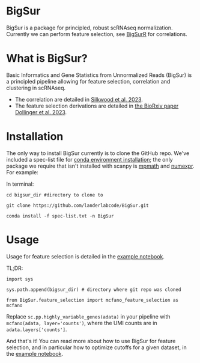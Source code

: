 # BigSur
BigSur is a package for principled, robust scRNAseq normalization. Currently we can perform feature selection, see [BigSurR](https://github.com/landerlabcode/BigSurR) for correlations.

# What is BigSur?
Basic Informatics and Gene Statistics from Unnormalized Reads (BigSur) is a principled pipeline allowing for feature selection, correlation and clustering in scRNAseq.
* The correlation are detailed in [Silkwood et al. 2023](https://doi.org/10.1101/2023.03.14.532643).
* The feature selection derivations are detailed in [the BioRxiv paper Dollinger et al. 2023](https://www.biorxiv.org/content/10.1101/2024.10.11.617709v1).

# Installation
The only way to install BigSur currently is to clone the GitHub repo. We've included a spec-list file for [conda environment installation](https://docs.conda.io/projects/conda/en/latest/user-guide/tasks/manage-environments.html#building-identical-conda-environments); the only package we require that isn't installed with scanpy is [mpmath](https://github.com/mpmath/mpmath) and [numexpr](https://github.com/pydata/numexpr). For example:

In terminal:

    cd bigsur_dir #directory to clone to

    git clone https://github.com/landerlabcode/BigSur.git

    conda install -f spec-list.txt -n BigSur

# Usage
Usage for feature selection is detailed in the [example notebook](https://github.com/landerlabcode/BigSur/blob/main/feature_selection_example_usage.ipynb). 

TL;DR:

    import sys
    
    sys.path.append(bigsur_dir) # directory where git repo was cloned
    
    from BigSur.feature_selection import mcfano_feature_selection as mcfano

Replace <code>sc.pp.highly_variable_genes(adata)</code> in your pipeline with <code>mcfano(adata, layer='counts')</code>, where the UMI counts are in <code>adata.layers['counts']</code>.

And that's it! You can read more about how to use BigSur for feature selection, and in particular how to optimize cutoffs for a given dataset, in the [example notebook](https://github.com/landerlabcode/BigSur/blob/main/feature_selection_example_usage.ipynb). 
